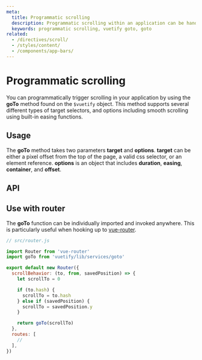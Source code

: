 ```yaml
---
meta:
  title: Programmatic scrolling
  description: Programmatic scrolling within an application can be handled using the goTo method included in the vuetify object.
  keywords: programmatic scrolling, vuetify goto, goto
related:
  - /directives/scroll/
  - /styles/content/
  - /components/app-bars/
---
```


# Programmatic scrolling

You can programmatically trigger scrolling in your application by using the **goTo** method found on the `$vuetify` object. This method supports several different types of target selectors, and options including smooth scrolling using built-in easing functions.

<entry />

## Usage

The **goTo** method takes two parameters **target** and **options**. **target** can be either a pixel offset from the top of the page, a valid css selector, or an element reference. **options** is an object that includes **duration**, **easing**, **container**, and **offset**.

<example file="scroll/usage" />

## API

<api-inline />

## Use with router

The **goTo** function can be individually imported and invoked anywhere. This is particularly useful when hooking up to [vue-router](https://router.vuejs.org/).

```js
// src/router.js

import Router from 'vue-router'
import goTo from 'vuetify/lib/services/goto'

export default new Router({
  scrollBehavior: (to, from, savedPosition) => {
    let scrollTo = 0

    if (to.hash) {
      scrollTo = to.hash
    } else if (savedPosition) {
      scrollTo = savedPosition.y
    }

    return goTo(scrollTo)
  },
  routes: [
    //
  ],
})
```

<backmatter />
